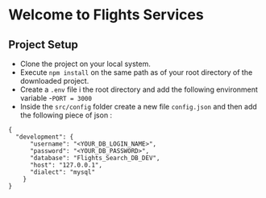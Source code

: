 # Welcome to Flights Services

## Project Setup

- Clone the project on your local system.
- Execute `npm install` on the same path as of your root directory of the downloaded project.
- Create a `.env` file i the root directory and add the following environment variable -`PORT = 3000`
- Inside the `src/config` folder create a new file `config.json` and then add the following piece of json :

```
{
  "development": {
      "username": "<YOUR_DB_LOGIN_NAME>",
      "password": "<YOUR_DB_PASSWORD>",
      "database": "Flights_Search_DB_DEV",
      "host": "127.0.0.1",
      "dialect": "mysql"
    }
}
```
